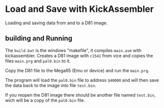 # Load and Save with KickAssembler

Loading and saving data from and to a D81 image.


## building and Running

The `build.bat` is the windows "makefile", it compiles `main.asm` with kickassembler.
Creates a D81 image with `c1541` from vice and copies the files `main.prg` and `pal0.bin` to it.

Copy the D81 file to the Mega65 (Emu or device) and run the `main.prg`. 

The program will load the `pal0.bin` file to address `$40000` and will then save the data back to 
the image into file `test.bin`.

If you reopen the D81 image there should be another file named `test.bin`, wich will be a copy 
of the `pal0.bin` file. 
